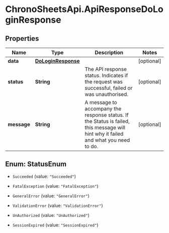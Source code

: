 # ChronoSheetsApi.ApiResponseDoLoginResponse

## Properties

Name | Type | Description | Notes
------------ | ------------- | ------------- | -------------
**data** | [**DoLoginResponse**](DoLoginResponse.md) |  | [optional] 
**status** | **String** | The API response status. Indicates if the request was successful, failed or was unauthorised. | [optional] 
**message** | **String** | A message to accompany the response status.  If the Status is failed, this message will hint why it failed and what you need to do. | [optional] 



## Enum: StatusEnum


* `Succeeded` (value: `"Succeeded"`)

* `FatalException` (value: `"FatalException"`)

* `GeneralError` (value: `"GeneralError"`)

* `ValidationError` (value: `"ValidationError"`)

* `UnAuthorized` (value: `"UnAuthorized"`)

* `SessionExpired` (value: `"SessionExpired"`)




